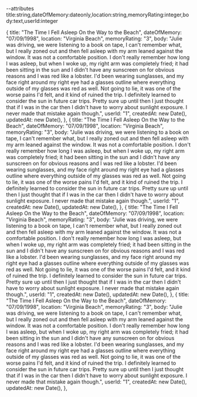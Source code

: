 --attributes title:string,dateOfMemory:dateonly,location:string,memoryRating:integer,body:text,userId:integer

{
    title: "The Time I Fell Asleep On the Way to the Beach",
    dateOfMemory: "07/09/1998",
    location: "Virginia Beach",
    memoryRating: "3",
    body: "Julie was driving, we were listening to a book on tape, I can't remember what, but I really zoned out and then fell asleep with my arm leaned against the window. It was not a comfortable position. 
    I don't really remember how long I was asleep, but when I woke up, my right arm was completely fried; it had been sitting in the sun and I didn't have any sunscreen on for obvious reasons and I was red like a lobster. I'd been wearing sunglasses, and my face right around my right eye had a glasses outline where everything outside of my glasses was red as well.
    Not going to lie, it was one of the worse pains I'd felt, and it kind of ruined the trip. I definitely learned to consider the sun in future car trips. Pretty sure up until then I just thought that if I was in the car then I didn't have to worry about sunlight exposure. I never made that mistake again though.",
    userId: "1",
    createdAt: new Date(),
    updatedAt: new Date(),
},
{
    title: "The Time I Fell Asleep On the Way to the Beach",
    dateOfMemory: "07/09/1998",
    location: "Virginia Beach",
    memoryRating: "3",
    body: "Julie was driving, we were listening to a book on tape, I can't remember what, but I really zoned out and then fell asleep with my arm leaned against the window. It was not a comfortable position. 
    I don't really remember how long I was asleep, but when I woke up, my right arm was completely fried; it had been sitting in the sun and I didn't have any sunscreen on for obvious reasons and I was red like a lobster. I'd been wearing sunglasses, and my face right around my right eye had a glasses outline where everything outside of my glasses was red as well.
    Not going to lie, it was one of the worse pains I'd felt, and it kind of ruined the trip. I definitely learned to consider the sun in future car trips. Pretty sure up until then I just thought that if I was in the car then I didn't have to worry about sunlight exposure. I never made that mistake again though.",
    userId: "1",
    createdAt: new Date(),
    updatedAt: new Date(),
},
{
    title: "The Time I Fell Asleep On the Way to the Beach",
    dateOfMemory: "07/09/1998",
    location: "Virginia Beach",
    memoryRating: "3",
    body: "Julie was driving, we were listening to a book on tape, I can't remember what, but I really zoned out and then fell asleep with my arm leaned against the window. It was not a comfortable position. 
    I don't really remember how long I was asleep, but when I woke up, my right arm was completely fried; it had been sitting in the sun and I didn't have any sunscreen on for obvious reasons and I was red like a lobster. I'd been wearing sunglasses, and my face right around my right eye had a glasses outline where everything outside of my glasses was red as well.
    Not going to lie, it was one of the worse pains I'd felt, and it kind of ruined the trip. I definitely learned to consider the sun in future car trips. Pretty sure up until then I just thought that if I was in the car then I didn't have to worry about sunlight exposure. I never made that mistake again though.",
    userId: "1",
    createdAt: new Date(),
    updatedAt: new Date(),
},
{
    title: "The Time I Fell Asleep On the Way to the Beach",
    dateOfMemory: "07/09/1998",
    location: "Virginia Beach",
    memoryRating: "3",
    body: "Julie was driving, we were listening to a book on tape, I can't remember what, but I really zoned out and then fell asleep with my arm leaned against the window. It was not a comfortable position. 
    I don't really remember how long I was asleep, but when I woke up, my right arm was completely fried; it had been sitting in the sun and I didn't have any sunscreen on for obvious reasons and I was red like a lobster. I'd been wearing sunglasses, and my face right around my right eye had a glasses outline where everything outside of my glasses was red as well.
    Not going to lie, it was one of the worse pains I'd felt, and it kind of ruined the trip. I definitely learned to consider the sun in future car trips. Pretty sure up until then I just thought that if I was in the car then I didn't have to worry about sunlight exposure. I never made that mistake again though.",
    userId: "1",
    createdAt: new Date(),
    updatedAt: new Date(),
}, 